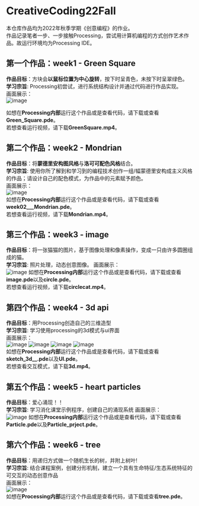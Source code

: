 # CreativeCoding22Fall
本仓库作品均为2022年秋季学期《创意编程》的作业。  
作品记录笔者一步、一步接触Processing，尝试用计算机编程的方式创作艺术作品。故运行环境均为Processing IDE。  

## 第一个作品：week1 - Green Square

**作品目标**：方块会**以鼠标位置为中心旋转**，按下时呈青色，未按下时呈翠绿色。  
**学习宗旨**: Processing初尝试，进行系统结构设计并通过代码进行作品实现。  
画面展示：  
![image](https://github.com/Lia1007/CreativeCoding22Fall/blob/main/ImageSources/Green%20Square%201.png)

如想在**Processing内部**运行这个作品或是查看代码，请下载或查看**Green_Square.pde**。  
若想查看运行视频，请下载**GreenSquare.mp4**。

## 第二个作品：week2 - Mondrian
**作品目标**：将**蒙德里安构图风格**与**洛可可配色风格**结合。  
**学习宗旨**: 使用你所了解到和学习到的编程技术创作一组/幅蒙德里安构成主义风格的作品；请设计自己的配色模式，为作品中的元素赋予颜色。  
画面展示：  
![image](https://github.com/Lia1007/CreativeCoding22Fall/blob/main/ImageSources/Mondrian1.jpg)  
如想在**Processing内部**运行这个作品或是查看代码，请下载或查看**week02___Mondrian.pde**。  
若想查看运行视频，请下载**Mondrian.mp4**。

## 第三个作品：week3 - image

**作品目标**：将一张猫猫的图片，基于图像处理和像素操作，变成一只由许多圆圈组成的猫。  
**学习宗旨**: 照片处理，动态创意图像。
画面展示：  
![image](https://github.com/Lia1007/CreativeCoding22Fall/blob/main/ImageSources/circlecat.png)
如想在**Processing内部**运行这个作品或是查看代码，请下载或查看**image.pde**以及**circle.pde**。  
若想查看运行视频，请下载**circlecat.mp4**。

## 第四个作品：week4 - 3d api

**作品目标**：用Processing创造自己的三维造型   
**学习宗旨**: 学习使用processing的3d模式与ui界面  
画面展示：    
![image](https://github.com/Lia1007/CreativeCoding22Fall/blob/main/ImageSources/3D1.png)
![image](https://github.com/Lia1007/CreativeCoding22Fall/blob/main/ImageSources/3D2.png)
![image](https://github.com/Lia1007/CreativeCoding22Fall/blob/main/ImageSources/3D3.png)
![image](https://github.com/Lia1007/CreativeCoding22Fall/blob/main/ImageSources/3D4.png)  
如想在**Processing内部**运行这个作品或是查看代码，请下载或查看**sketch_3d__.pde**以及**UI.pde**。  
若想查看交互模式，请下载**3d.mp4**。

## 第五个作品：week5 - heart particles
**作品目标**：爱心涌现！！  
**学习宗旨**: 学习消化课堂示例程序，创建自己的涌现系统
画面展示：  
![image](https://github.com/Lia1007/CreativeCoding22Fall/blob/main/ImageSources/heart%20particle.png)
如想在**Processing内部**运行这个作品或是查看代码，请下载或查看**Particle.pde**以及**Particle_prject.pde**。  

## 第六个作品：week6 - tree

**作品目标**：用递归方式做一个随机生长的树，并附上树叶!  
**学习宗旨**: 结合课程案例，创建分形机制，建立一个具有生命特征/生态系统特征的可交互的动态创意作品   
画面展示：   
![image](https://github.com/Lia1007/CreativeCoding22Fall/blob/main/ImageSources/tree1.png)  
如想在**Processing内部**运行这个作品或是查看代码，请下载或查看**tree.pde**。  
